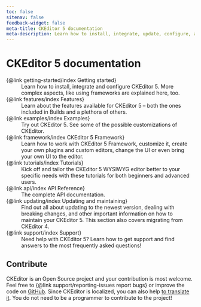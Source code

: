 ```yaml
---
toc: false
sitenav: false
feedback-widget: false
meta-title: CKEditor 5 documentation
meta-description: Learn how to install, integrate, update, configure, and develop CKEditor 5. Browse through the API documentation and online samples.
---
```


# CKEditor&nbsp;5 documentation

<dl><dt>{@link getting-started/index Getting started}</dt><dd>Learn how to install, integrate and configure CKEditor&nbsp;5. More complex aspects, like using frameworks are explained here, too.</dd>
<dt>{@link features/index Features}</dt><dd>Learn about the features available for CKEditor&nbsp;5 &ndash; both the ones included in Builds and a plethora of others.</dd>
<dt>{@link examples/index Examples}</dt><dd>Try out CKEditor&nbsp;5. See some of the possible customizations of CKEditor.</dd>
<dt>{@link framework/index CKEditor&nbsp;5 Framework}</dt><dd>Learn how to work with CKEditor&nbsp;5 Framework, customize it, create your own plugins and custom editors, change the UI or even bring your own UI to the editor.</dd>
<dt>{@link tutorials/index Tutorials}</dt><dd>Kick off and tailor the CKEditor 5 WYSIWYG editor better to your specific needs with these tutorials for both beginners and advanced users.</dd>
<dt>{@link api/index API Reference}</dt><dd>The complete API documentation.</dd>
<dt>{@link updating/index Updating and maintaining}</dt><dd>Find out all about updating to the newest version, dealing with breaking changes, and other important information on how to maintain your CKEditor&nbsp;5. This section also covers migrating from CKEditor 4.</dd>
<dt>{@link support/index Support}</dt><dd>Need help with CKEditor&nbsp;5? Learn how to get support and find answers to the most frequently asked questions!</dd></dl>

## Contribute

CKEditor is an Open Source project and your contribution is most welcome. Feel free to {@link support/reporting-issues report bugs} or improve the code on [GitHub](https://github.com/ckeditor/ckeditor5). Since CKEditor is localized, you can also help [to translate it](https://www.transifex.com/ckeditor/ckeditor5/). You do not need to be a programmer to contribute to the project!
